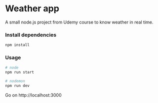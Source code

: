 # Weather app

A small node.js project from Udemy course to know weather in real time.

### Install dependencies
```sh
npm install
```

### Usage
```sh
# node
npm run start
```

```sh
# nodemon
npm run dev
```
Go on http://localhost:3000
